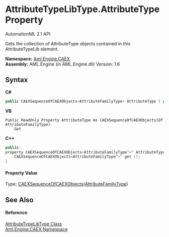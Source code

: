 # AttributeTypeLibType.AttributeType Property 
AutomationML 2.1 API 

Gets the collection of AttributeType objects contained in this AttributeTypeLib element.

**Namespace:**&nbsp;<a href="N_Aml_Engine_CAEX">Aml.Engine.CAEX</a><br />**Assembly:**&nbsp;AML.Engine (in AML.Engine.dll) Version: 1.6

## Syntax

**C#**<br />
``` C#
public CAEXSequenceOfCAEXObjects<AttributeFamilyType> AttributeType { get; }
```

**VB**<br />
``` VB
Public ReadOnly Property AttributeType As CAEXSequenceOfCAEXObjects(Of AttributeFamilyType)
	Get
```

**C++**<br />
``` C++
public:
property CAEXSequenceOfCAEXObjects<AttributeFamilyType^>^ AttributeType {
	CAEXSequenceOfCAEXObjects<AttributeFamilyType^>^ get ();
}
```


#### Property Value
Type: <a href="T_Aml_Engine_CAEX_CAEXSequenceOfCAEXObjects_1">CAEXSequenceOfCAEXObjects</a>(<a href="T_Aml_Engine_CAEX_AttributeFamilyType">AttributeFamilyType</a>)

## See Also


#### Reference
<a href="T_Aml_Engine_CAEX_AttributeTypeLibType">AttributeTypeLibType Class</a><br /><a href="N_Aml_Engine_CAEX">Aml.Engine.CAEX Namespace</a><br />